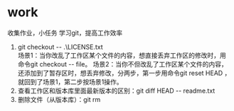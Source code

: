 # work
收集作业，小任务
学习git，提高工作效率

1. git checkout -- .\LICENSE.txt  
    场景1：当你改乱了工作区某个文件的内容，想直接丢弃工作区的修改时，用命令git checkout -- file。
    场景2：当你不但改乱了工作区某个文件的内容，还添加到了暂存区时，想丢弃修改，分两步，第一步用命令git reset HEAD <file>，就回到了场景1，第二步按场景1操作。
2. 查看工作区和版本库里面最新版本的区别：git diff HEAD -- readme.txt 
3. 删除文件（从版本库）：git rm <file>